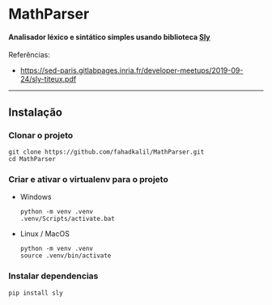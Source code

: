 # MathParser

#### Analisador léxico e sintático simples usando biblioteca [Sly](https://sly.readthedocs.io/en/latest/sly.html)

Referências:
  - https://sed-paris.gitlabpages.inria.fr/developer-meetups/2019-09-24/sly-titeux.pdf

---

## Instalação

### Clonar o projeto
    
    git clone https://github.com/fahadkalil/MathParser.git
    cd MathParser

### Criar e ativar o virtualenv para o projeto

- Windows
    
      python -m venv .venv
      .venv/Scripts/activate.bat

- Linux / MacOS
  
      python -m venv .venv
      source .venv/bin/activate

### Instalar dependencias
    
    pip install sly
